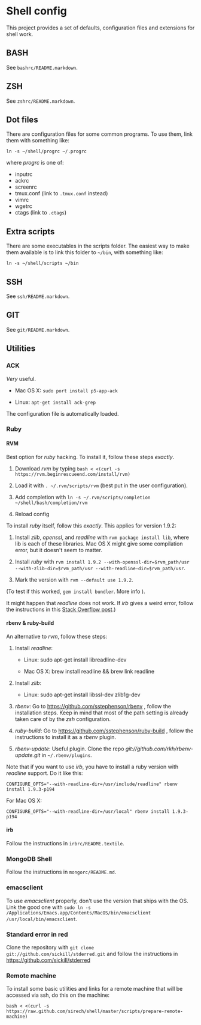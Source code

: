 # Shell config

This project provides a set of defaults, configuration files and
extensions for shell work.

## BASH

See `bashrc/README.markdown`.

## ZSH

See `zshrc/README.markdown`.

## Dot files

There are configuration files for some common programs. To use them,
link them with something like:

`ln -s ~/shell/progrc ~/.progrc`

where _progrc_ is one of:

 * inputrc
 * ackrc
 * screenrc
 * tmux.conf (link to `.tmux.conf` instead)
 * vimrc
 * wgetrc
 * ctags (link to `.ctags`)

## Extra scripts

There are some executables in the scripts folder. The easiest way to
make them available is to link this folder to `~/bin`, with something
like:

`ln -s ~/shell/scripts ~/bin`

## SSH

See `ssh/README.markdown`.

## GIT

See `git/README.markdown`.

## Utilities

### ACK

_Very_ useful.

* Mac OS X: `sudo port install p5-app-ack`

* Linux: `apt-get install ack-grep`

The configuration file is automatically loaded.

### Ruby

#### RVM

Best option for _ruby_ hacking. To install it, follow these steps
_exactly_.

1. Download _rvm_ by typing `bash < <(curl -s https://rvm.beginrescueend.com/install/rvm)`

2. Load it with `. ~/.rvm/scripts/rvm` (best put in the user
configuration).

3. Add completion with `ln -s ~/.rvm/scripts/completion ~/shell/bash/completion/rvm`

4. Reload config

To install _ruby_ itself, follow this _exactly_. This applies for
version 1.9.2:

1. Install _zlib_, _openssl_, and _readline_ with `rvm package install
lib`, where lib is each of these libraries. Mac OS X might give some
compilation error, but it doesn't seem to matter.

2. Install _ruby_ with `rvm install 1.9.2 --with-openssl-dir=$rvm_path/usr --with-zlib-dir=$rvm_path/usr --with-readline-dir=$rvm_path/usr`.

3. Mark the version with `rvm --default use 1.9.2`.

(To test if this worked, `gem install bundler`. More info
[](https://rvm.beginrescueend.com/packages/zlib/)).

It might happen that _readline_ does not work. If _irb_ gives a weird
error, follow the instructions in this
[Stack Overflow post](http://stackoverflow.com/questions/4498919/problems-with-the-rails-console-rvm-and-readline).)

#### rbenv & ruby-build

An alternative to _rvm_, follow these steps:

1. Install _readline_:

    * Linux: sudo apt-get install libreadline-dev

    * Mac OS X: brew install readline && brew link readline

2. Install _zlib_:

    * Linux: sudo apt-get install libssl-dev zlib1g-dev

3. _rbenv_: Go to https://github.com/sstephenson/rbenv , follow the
installation steps. Keep in mind that most of the path setting is
already taken care of by the _zsh_ configuration.

4. _ruby-build_: Go to https://github.com/sstephenson/ruby-build ,
follow the instructions to install it as a _rbenv_ plugin.

5. _rbenv-update_: Useful plugin. Clone the repo
_git://github.com/rkh/rbenv-update.git_ in `~/.rbenv/plugins`.

Note that if you want to use _irb_, you have to install a ruby version
with _readline_ support. Do it like this:

`CONFIGURE_OPTS="--with-readline-dir=/usr/include/readline" rbenv install 1.9.3-p194`

For Mac OS X:

`CONFIGURE_OPTS="--with-readline-dir=/usr/local" rbenv install 1.9.3-p194`

#### irb

Follow the instructions in `irbrc/README.textile`.

### MongoDB Shell

Follow the instructions in `mongorc/README.md`.

### emacsclient

To use _emacsclient_ properly, don't use the version that ships with
the OS. Link the good one with `sudo ln -s
/Applications/Emacs.app/Contents/MacOS/bin/emacsclient
/usr/local/bin/emacsclient`.

### Standard error in red

Clone the repository with `git clone
git://github.com/sickill/stderred.git` and follow the instructions in
https://github.com/sickill/stderred

### Remote machine

To install some basic utilities and links for a remote machine that
will be accessed via ssh, do this on the machine:

`bash < <(curl -s https://raw.github.com/sirech/shell/master/scripts/prepare-remote-machine)`
